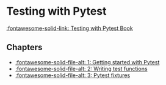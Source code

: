 # Testing with Pytest

[:fontawesome-solid-link: Testing with Pytest Book](https://learning.oreilly.com/library/view/python-testing-with/9781680502848/)

## Chapters

- [:fontawesome-solid-file-alt: 1: Getting started with Pytest](1-getting-started-with-pytest.md)
- [:fontawesome-solid-file-alt: 2: Writing test functions](2-writing-test-functions.md)
- [:fontawesome-solid-file-alt: 3: Pytest fixtures](3-pytest-fixtures.md)
